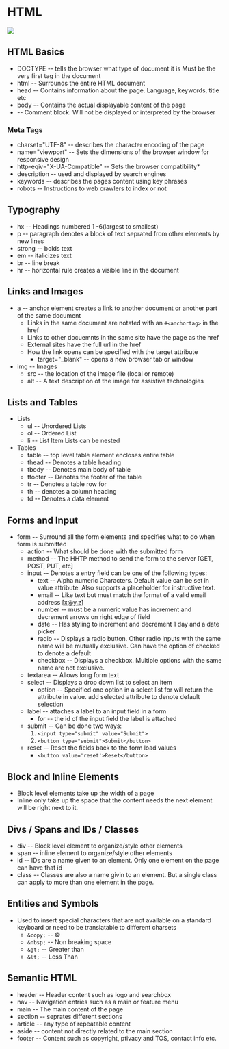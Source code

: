 # HTML

<img src="https://www.w3.org/html/logo/downloads/HTML5_Logo_128.png">

## HTML Basics

- DOCTYPE -- tells the browser what type of document it is
  Must be the very first tag in the document
- html -- Surrounds the entire HTML document
- head -- Contains information about the page. Language, keywords, title etc
- body -- Contains the actual displayable content of the page
- <!-- Comment --> -- Comment block. Will not be displayed or interpreted by the browser

### Meta Tags

- charset="UTF-8" -- describes the character encoding of the page
- name="viewport" -- Sets the dimensions of the browser window for responsive design
- http-eqiv="X-UA-Compatible" -- Sets the browser compatibility\*
- description -- used and displayed by search engines
- keywords -- describes the pages content using key phrases
- robots -- Instructions to web crawlers to index or not

## Typography

- hx -- Headings numbered 1 -6(largest to smallest)
- p -- paragraph denotes a block of text seprated from other elements by new lines
- strong -- bolds text
- em -- italicizes text
- br -- line break
- hr -- horizontal rule creates a visible line in the document

## Links and Images

- a -- anchor element creates a link to another document or another part of the same document
  - Links in the same document are notated with an `#<anchortag>` in the href
  - Links to other docuemnts in the same site have the page as the href
  - External sites have the full url in the href
  - How the link opens can be specified with the target attribute
    - target="\_blank" -- opens a new browser tab or window
- img -- Images
  - src -- the location of the image file (local or remote)
  - alt -- A text description of the image for assistive technologies

## Lists and Tables

- Lists
  - ul -- Unordered Lists
  - ol -- Ordered List
  - li -- List Item
    Lists can be nested
- Tables
  - table -- top level table element encloses entire table
  - thead -- Denotes a table heading
  - tbody -- Denotes main body of table
  - tfooter -- Denotes the footer of the table
  - tr -- Denotes a table row for
  - th -- denotes a column heading
  - td -- Denotes a data element

## Forms and Input

- form -- Surround all the form elements and specifies what to do when form is submitted
  - action -- What should be done with the submitted form
  - method -- The HHTP method to send the form to the server [GET, POST, PUT, etc]
  - input -- Denotes a entry field can be one of the following types:
    - text -- Alpha numeric Characters. Default value can be set in value attribute. Also supports a placeholder for instructive text.
    - email -- Like text but must match the format of a valid email address [x@y.z]
    - number -- must be a numeric value has increment and decrement arrows on right edge of field
    - date -- Has styling to increment and decrement 1 day and a date picker
    - radio -- Displays a radio button. Other radio inputs with the same name will be mutually exclusive. Can have the option of checked to denote a default
    - checkbox -- Displays a checkbox. Multiple options with the same name are not exclusive.
  - textarea -- Allows long form text
  - select -- Displays a drop down list to select an item
    - option -- Specified one option in a select list for will return the attribute in value. add selected attribute to denote default selection
  - label -- attaches a label to an input field in a form
    - for -- the id of the input field the label is attached
  - submit -- Can be done two ways:
    1. `<input type="submit" value="Submit">`
    2. `<button type="submit">Submit</button>`
  - reset -- Reset the fields back to the form load values
    - `<button value='reset'>Reset</button>`

## Block and Inline Elements

- Block level elements take up the width of a page
- Inline only take up the space that the content needs the next element will be right next to it.

## Divs / Spans and IDs / Classes

- div -- Block level element to organize/style other elements
- span -- inline element to organize/style other elements
- id -- IDs are a name given to an element. Only one element on the page can have that id
- class -- Classes are also a name givin to an element. But a single class can apply to more than one element in the page.

## Entities and Symbols

- Used to insert special characters that are not available on a standard keyboard or need to be translatable to different charsets
  - `&copy;` -- &copy;
  - `&nbsp;` -- Non breaking space
  - `&gt;` -- Greater than
  - `&lt;` -- Less Than

## Semantic HTML

- header -- Header content such as logo and searchbox
- nav -- Navigation entries such as a main or feature menu
- main -- The main content of the page
- section -- seprates different sections
- article -- any type of repeatable content
- aside -- content not directly related to the main section
- footer -- Content such as copyright, ptivacy and TOS, contact info etc.
